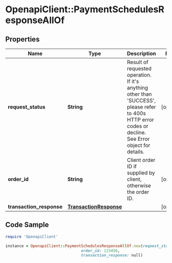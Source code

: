 # OpenapiClient::PaymentSchedulesResponseAllOf

## Properties

Name | Type | Description | Notes
------------ | ------------- | ------------- | -------------
**request_status** | **String** | Result of requested operation. If it&#39;s anything other than &#39;SUCCESS&#39;, please refer to 400s HTTP error codes or decline. See Error object for details. | [optional] 
**order_id** | **String** | Client order ID if supplied by client, otherwise the order ID. | [optional] 
**transaction_response** | [**TransactionResponse**](TransactionResponse.md) |  | [optional] 

## Code Sample

```ruby
require 'OpenapiClient'

instance = OpenapiClient::PaymentSchedulesResponseAllOf.new(request_status: SUCCESS,
                                 order_id: 123456,
                                 transaction_response: null)
```


